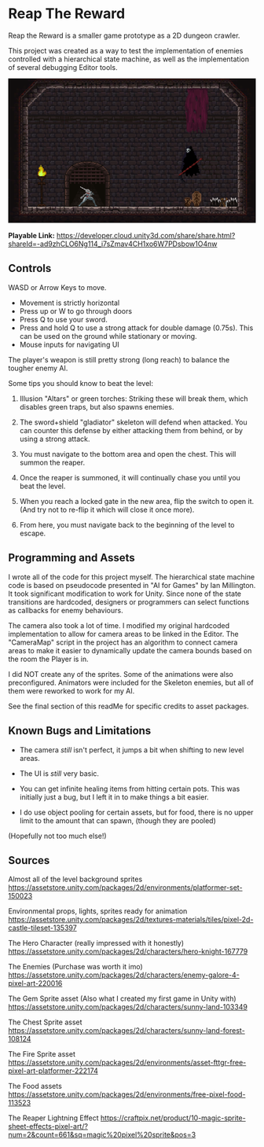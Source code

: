 # Reap The Reward
Reap the Reward is a smaller game prototype as a 2D dungeon crawler.

This project was created as a way to test the implementation of enemies controlled with a hierarchical state machine, as well as the implementation of several debugging Editor tools.

![A mock-up of the title screen](./Title-Capture.png?raw=true "Title Screen")

**Playable Link:** https://developer.cloud.unity3d.com/share/share.html?shareId=-ad9zhCLO6Ng114_i7sZmav4CH1xo6W7PDsbow1O4nw

## Controls
WASD or Arrow Keys to move.
- Movement is strictly horizontal
- Press up or W to go through doors
- Press Q to use your sword. 
- Press and hold Q to use a strong attack for double damage (0.75s). This can be used on the ground while stationary or moving.
- Mouse inputs for navigating UI

The player's weapon is still pretty strong (long reach) to balance the tougher enemy AI.

Some tips you should know to beat the level:

1. Illusion "Altars" or green torches: Striking these will break them, which disables green traps, but also spawns enemies.

2. The sword+shield "gladiator" skeleton will defend when attacked. You can counter this defense by either attacking them from behind, or by using a strong attack.

3. You must navigate to the bottom area and open the chest. This will summon the reaper.

4. Once the reaper is summoned, it will continually chase you until you beat the level.

5. When you reach a locked gate in the new area, flip the switch to open it. (And try not to re-flip it which will close it once more).

5. From here, you must navigate back to the beginning of the level to escape.

## Programming and Assets
I wrote all of the code for this project myself. The hierarchical state machine code is based on pseudocode presented in "AI for Games" by Ian Millington.
It took significant modification to work for Unity. Since none of the state transitions are hardcoded, designers or programmers can select functions as callbacks
for enemy behaviours.

The camera also took a lot of time. I modified my original hardcoded implementation to allow for camera areas to be linked in the Editor. The "CameraMap" script
in the project has an algorithm to connect camera areas to make it easier to dynamically update the camera bounds based on the room the Player is in.

I did NOT create any of the sprites. Some of the animations were also preconfigured.
Animators were included for the Skeleton enemies, but all of them were reworked to work for my AI.

See the final section of this readMe for specific credits to asset packages.

## Known Bugs and Limitations
- The camera *still* isn't perfect, it jumps a bit when shifting to new level areas.

- The UI is *still* very basic.

- You can get infinite healing items from hitting certain pots. This was initially just a bug, but I left it in to make things a bit easier.
- I do use object pooling for certain assets, but for food, there is no upper limit to the amount that can spawn, (though they are pooled)

(Hopefully not too much else!)

## Sources
Almost all of the level background sprites
https://assetstore.unity.com/packages/2d/environments/platformer-set-150023

Environmental props, lights, sprites ready for animation
https://assetstore.unity.com/packages/2d/textures-materials/tiles/pixel-2d-castle-tileset-135397

The Hero Character (really impressed with it honestly)
https://assetstore.unity.com/packages/2d/characters/hero-knight-167779

The Enemies (Purchase was worth it imo)
https://assetstore.unity.com/packages/2d/characters/enemy-galore-4-pixel-art-220016

The Gem Sprite asset (Also what I created my first game in Unity with)
https://assetstore.unity.com/packages/2d/characters/sunny-land-103349

The Chest Sprite asset
https://assetstore.unity.com/packages/2d/characters/sunny-land-forest-108124

The Fire Sprite asset
https://assetstore.unity.com/packages/2d/environments/asset-fttgr-free-pixel-art-platformer-222174

The Food assets
https://assetstore.unity.com/packages/2d/environments/free-pixel-food-113523

The Reaper Lightning Effect
https://craftpix.net/product/10-magic-sprite-sheet-effects-pixel-art/?num=2&count=661&sq=magic%20pixel%20sprite&pos=3
